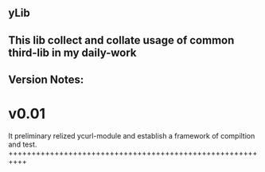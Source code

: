 yLib
----------
This lib collect and collate usage of common third-lib in my daily-work
----------
Version Notes:
----------
v0.01
==========
It preliminary relized ycurl-module and establish a framework of compiltion and test.
++++++++++++++++++++++++++++++++++++++++++++++++++++++++++